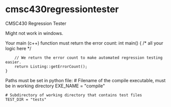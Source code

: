 cmsc430regressiontester
=======================

CMSC430 Regression Tester

Might not work in windows. 

Your main (c++) function must return the error count:
    int main() {
        /* all 
           your
           logic
           here
        */
        
        // We return the error count to make automated regression testing easier.
        return Listing::getErrorCount();
    }

Paths must be set in python file:
    # Filename of the compile executable, must be in working directory
    EXE_NAME = "compile"
    
    # Subdirectory of working directory that contains test files
    TEST_DIR = "tests"
